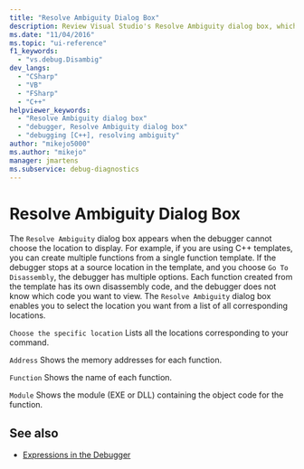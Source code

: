 ```yaml
---
title: "Resolve Ambiguity Dialog Box"
description: Review Visual Studio's Resolve Ambiguity dialog box, which appears when the debugger cannot choose the location to display.
ms.date: "11/04/2016"
ms.topic: "ui-reference"
f1_keywords:
  - "vs.debug.Disambig"
dev_langs:
  - "CSharp"
  - "VB"
  - "FSharp"
  - "C++"
helpviewer_keywords:
  - "Resolve Ambiguity dialog box"
  - "debugger, Resolve Ambiguity dialog box"
  - "debugging [C++], resolving ambiguity"
author: "mikejo5000"
ms.author: "mikejo"
manager: jmartens
ms.subservice: debug-diagnostics
---
```

# Resolve Ambiguity Dialog Box

The `Resolve Ambiguity` dialog box appears when the debugger cannot choose the location to display. For example, if you are using C++ templates, you can create multiple functions from a single function template. If the debugger stops at a source location in the template, and you choose `Go To Disassembly`, the debugger has multiple options. Each function created from the template has its own disassembly code, and the debugger does not know which code you want to view. The `Resolve Ambiguity` dialog box enables you to select the location you want from a list of all corresponding locations.

 `Choose the specific location`
 Lists all the locations corresponding to your command.

 `Address`
 Shows the memory addresses for each function.

 `Function`
 Shows the name of each function.

 `Module`
 Shows the module (EXE or DLL) containing the object code for the function.

## See also
- [Expressions in the Debugger](../debugger/expressions-in-the-debugger.md)